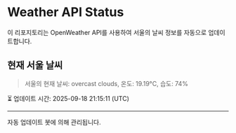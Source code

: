 
# Weather API Status

이 리포지토리는 OpenWeather API를 사용하여 서울의 날씨 정보를 자동으로 업데이트합니다.

## 현재 서울 날씨
> 서울의 현재 날씨: overcast clouds, 온도: 19.19°C, 습도: 74%

⏳ 업데이트 시간: 2025-09-18 21:15:11 (UTC)

---
자동 업데이트 봇에 의해 관리됩니다.
